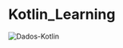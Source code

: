 # Kotlin_Learning
![Dados-Kotlin](https://user-images.githubusercontent.com/71278250/95002383-ae7d6f00-05a9-11eb-8a24-7cc7cba3929b.gif)
